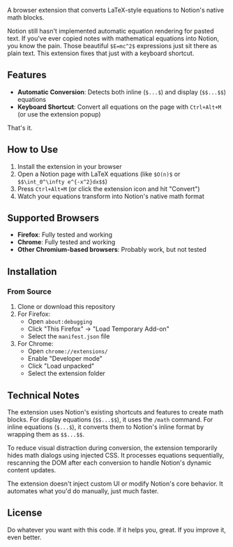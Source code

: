A browser extension that converts LaTeX-style equations to Notion's native math blocks.

Notion still hasn't implemented automatic equation rendering for pasted text. If you've ever copied notes with mathematical equations into Notion, you know the pain. Those beautiful `$E=mc^2$` expressions just sit there as plain text. This extension fixes that just with a keyboard shortcut.

## Features

- **Automatic Conversion**: Detects both inline (`$...$`) and display (`$$...$$`) equations
- **Keyboard Shortcut**: Convert all equations on the page with `Ctrl+Alt+M` (or use the extension popup)

That's it.

## How to Use

1. Install the extension in your browser
2. Open a Notion page with LaTeX equations (like `$O(n)$` or `$$\int_0^\infty e^{-x^2}dx$$`)
3. Press `Ctrl+Alt+M` (or click the extension icon and hit "Convert")
4. Watch your equations transform into Notion's native math format

## Supported Browsers

- **Firefox**: Fully tested and working
- **Chrome**: Fully tested and working
- **Other Chromium-based browsers**: Probably work, but not tested

## Installation

### From Source

1. Clone or download this repository
2. For Firefox:
   - Open `about:debugging`
   - Click "This Firefox" → "Load Temporary Add-on"
   - Select the `manifest.json` file
3. For Chrome:
   - Open `chrome://extensions/`
   - Enable "Developer mode"
   - Click "Load unpacked"
   - Select the extension folder

## Technical Notes

The extension uses Notion's existing shortcuts and features to create math blocks. For display equations (`$$...$$`), it uses the `/math` command. For inline equations (`$...$`), it converts them to Notion's inline format by wrapping them as `$$...$$`.

To reduce visual distraction during conversion, the extension temporarily hides math dialogs using injected CSS. It processes equations sequentially, rescanning the DOM after each conversion to handle Notion's dynamic content updates.

The extension doesn't inject custom UI or modify Notion's core behavior. It automates what you'd do manually, just much faster.

## License

Do whatever you want with this code. If it helps you, great. If you improve it, even better.
